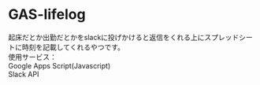 # GAS-lifelog
起床だとか出勤だとかをslackに投げかけると返信をくれる上にスプレッドシートに時刻を記載してくれるやつです。  
使用サービス：  
Google Apps Script(Javascript)  
Slack API
